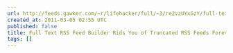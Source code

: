 ```yaml
---
url: http://feeds.gawker.com/~r/lifehacker/full/~3/re2vzUYxGzY/full-text-rss-feed-builder-rids-you-of-truncated-rss-feeds-forever
created_at: 2011-03-05 02:55 UTC
published: false
title: Full Text RSS Feed Builder Rids You of Truncated RSS Feeds Forever [RSS Feeds]
tags: []
---
```



